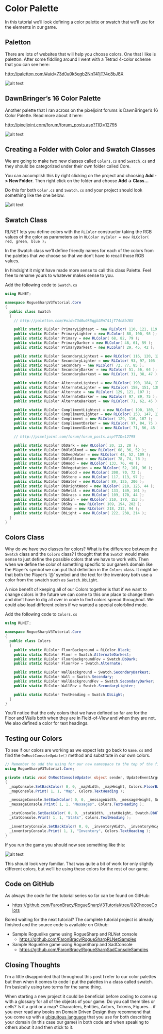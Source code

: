 # Color Palette

In this tutorial we’ll look defining a color palette or swatch that we’ll use for the elements in our game.

## Paletton

There are lots of websites that will help you choose colors. One that I like is paletton. After some fiddling around I went with a Tetrad 4-color scheme that you can see here:

<http://paletton.com/#uid=73d0u0k5qgb2NnT41jT74c8bJ8X>

![alt text](../images/V3Tutorial/04_paletton.png "Sample Colors from Paletton.com")

## DawnBringer’s 16 Color Palette

Another palette that I ran across on the pixeljoint forums is DawnBringer’s 16 Color Palette. Read more about it here:

<http://pixeljoint.com/forum/forum_posts.asp?TID=12795>

![alt text](../images/V3Tutorial/04_dawnBringer16color.png "DawnBringer’s 16 Color Palette")

## Creating a Folder with Color and Swatch Classes

We are going to make two new classes called `Colors.cs` and `Swatch.cs` and they should be categorized under their own folder called Core.

You can accomplish this by right clicking on the project and choosing **Add -> New Folder**. Then right click on the folder and choose **Add -> Class…**

Do this for both `Color.cs` and `Swatch.cs` and your project should look something like the one below.

![alt text](../images/V3Tutorial/04_corefolder.png "The Core folder in Visual Studio Project Manager")

## Swatch Class

RLNET lets you define colors with the `RLColor` constructor taking the RGB values of the color as parameters as in `RLColor myColor = new RLColor( red, green, blue );`

In the Swatch class we’ll define friendly names for each of the colors from the palettes that we choose so that we don’t have to recall those RGB values.

In hindsight it might have made more sense to call this class Palette. Feel free to rename yours to whatever makes sense to you.

Add the following code to `Swatch.cs`

```cs
using RLNET;

namespace RogueSharpV3Tutorial.Core
{
  public class Swatch
  {
    // http://paletton.com/#uid=73d0u0k5qgb2NnT41jT74c8bJ8X

    public static RLColor PrimaryLightest = new RLColor( 110, 121, 119 );
    public static RLColor PrimaryLighter = new RLColor( 88, 100, 98 );
    public static RLColor Primary = new RLColor( 68, 82, 79 );
    public static RLColor PrimaryDarker = new RLColor( 48, 61, 59 );
    public static RLColor PrimaryDarkest = new RLColor( 29, 45, 42 );

    public static RLColor SecondaryLightest = new RLColor( 116, 120, 126 );
    public static RLColor SecondaryLighter = new RLColor( 93, 97, 105 );
    public static RLColor Secondary = new RLColor( 72, 77, 85 );
    public static RLColor SecondaryDarker = new RLColor( 51, 56, 64 );
    public static RLColor SecondaryDarkest = new RLColor( 31, 38, 47 );

    public static RLColor AlternateLightest = new RLColor( 190, 184, 174 );
    public static RLColor AlternateLighter = new RLColor( 158, 151, 138 );
    public static RLColor Alternate = new RLColor( 129, 121, 107 );
    public static RLColor AlternateDarker = new RLColor( 97, 89, 75 );
    public static RLColor AlternateDarkest = new RLColor( 71, 62, 45 );

    public static RLColor ComplimentLightest = new RLColor( 190, 180, 174 );
    public static RLColor ComplimentLighter = new RLColor( 158, 147, 138 );
    public static RLColor Compliment = new RLColor( 129, 116, 107 );
    public static RLColor ComplimentDarker = new RLColor( 97, 84, 75 );
    public static RLColor ComplimentDarkest = new RLColor( 71, 56, 45 );

    // http://pixeljoint.com/forum/forum_posts.asp?TID=12795

    public static RLColor DbDark = new RLColor( 20, 12, 28 );
    public static RLColor DbOldBlood = new RLColor( 68, 36, 52 );
    public static RLColor DbDeepWater = new RLColor( 48, 52, 109 );
    public static RLColor DbOldStone = new RLColor( 78, 74, 78 );
    public static RLColor DbWood = new RLColor( 133, 76, 48 );
    public static RLColor DbVegetation = new RLColor( 52, 101, 36 );
    public static RLColor DbBlood = new RLColor( 208, 70, 72 );
    public static RLColor DbStone = new RLColor( 117, 113, 97 );
    public static RLColor DbWater = new RLColor( 89, 125, 206 );
    public static RLColor DbBrightWood = new RLColor( 210, 125, 44 );
    public static RLColor DbMetal = new RLColor( 133, 149, 161 );
    public static RLColor DbGrass = new RLColor( 109, 170, 44 );
    public static RLColor DbSkin = new RLColor( 210, 170, 153 );
    public static RLColor DbSky = new RLColor( 109, 194, 202 );
    public static RLColor DbSun = new RLColor( 218, 212, 94 );
    public static RLColor DbLight = new RLColor( 222, 238, 214 );
  }
}
```

## Colors Class

Why do we have two classes for colors? What is the difference between the `Swatch` class and the `Colors` class? I thought that the `Swatch` would make sense to just define the possible colors that we have to work with. Then when we define the color of something specific to our game’s domain like the Player’s symbol we can put that definition in the `Colors` class.  It might be that both the Player’s ‘@’ symbol and the text for the inventory both use a color from the swatch such as `Swatch.DbLight`.

A nice benefit of keeping all of our Colors together is that if we want to change colors in the future we can come to this one place to change them and don’t have to dig all over in code to find colors spread throughout. We could also load different colors if we wanted a special colorblind mode.

Add the following code to `Colors.cs`

```cs
using RLNET;

namespace RogueSharpV3Tutorial.Core
{
  public class Colors
  {
    public static RLColor FloorBackground = RLColor.Black;
    public static RLColor Floor = Swatch.AlternateDarkest;
    public static RLColor FloorBackgroundFov = Swatch.DbDark;
    public static RLColor FloorFov = Swatch.Alternate;

    public static RLColor WallBackground = Swatch.SecondaryDarkest;
    public static RLColor Wall = Swatch.Secondary;
    public static RLColor WallBackgroundFov = Swatch.SecondaryDarker;
    public static RLColor WallFov = Swatch.SecondaryLighter;

    public static RLColor TextHeading = Swatch.DbLight;
  }
}
```

You’ll notice that the only colors that we have defined so far are for the Floor and Walls both when they are in Field-of-View and when they are not. We also defined a color for text headings.

## Testing our Colors

To see if our colors are working as we expect lets go back to `Game.cs` and find the `OnRootConsoleUpdate()` method and substitute in our own colors.

```cs
// Remember to add the using for our new namespace to the top of the file
using RogueSharpV3Tutorial.Core;

private static void OnRootConsoleUpdate( object sender, UpdateEventArgs e )
{
  _mapConsole.SetBackColor( 0, 0, _mapWidth, _mapHeight, Colors.FloorBackground );
  _mapConsole.Print( 1, 1, "Map", Colors.TextHeading );

  _messageConsole.SetBackColor( 0, 0, _messageWidth, _messageHeight, Swatch.DbDeepWater );
  _messageConsole.Print( 1, 1, "Messages", Colors.TextHeading );

  _statConsole.SetBackColor( 0, 0, _statWidth, _statHeight, Swatch.DbOldStone );
  _statConsole.Print( 1, 1, "Stats", Colors.TextHeading );

  _inventoryConsole.SetBackColor( 0, 0, _inventoryWidth, _inventoryHeight, Swatch.DbWood );
  _inventoryConsole.Print( 1, 1, "Inventory", Colors.TextHeading );
}
```

If you run the game you should now see something like this:

![alt text](../images/V3Tutorial/04_fourcolorconsoles.png "Four nested consoles with color")

This should look very familiar. That was quite a bit of work for only slightly different colors, but we’ll be using these colors for the rest of our game.

## Code on GitHub

As always the code for the tutorial series so far can be found on GitHub:

* <https://github.com/FaronBracy/RogueSharpV3Tutorial/tree/02ChooseColors>

Bored waiting for the next tutorial? The complete tutorial project is already finished and the source code is available on Github:

* Sample Roguelike game using RogueSharp and RLNet console
  * <https://github.com/FaronBracy/RogueSharpRLNetSamples>
* Sample Roguelike game using RogueSharp and SadConsole
  * <https://github.com/FaronBracy/RogueSharpSadConsoleSamples>

## Closing Thoughts

I’m a little disappointed that throughout this post I refer to our color palettes but then when it comes to code I put the palettes in a class called swatch. I’m basically using two terms for the same thing.

When starting a new project it could be beneficial before coding to come up with a glossary for all of the objects of your game. Do you call them tiles or cells? Is it a grid or a map? Characters, Entities, Actors, Tokens, Figures… if you ever read any books on Domain Driven Design they recommend that you come up with a [ubiquitous language](http://martinfowler.com/bliki/UbiquitousLanguage.html) that you use for both describing your domain (in this case our game) in both code and when speaking to others about it and then stick to it.
